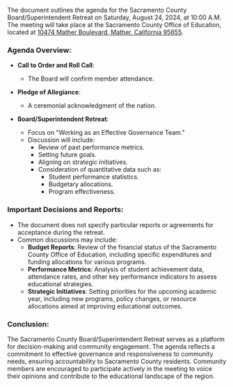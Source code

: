 The document outlines the agenda for the Sacramento County Board/Superintendent Retreat on Saturday, August 24, 2024, at 10:00 A.M. The meeting will take place at the Sacramento County Office of Education, located at [10474 Mather Boulevard, Mather, California 95655](https://www.google.com/maps?q=10474+Mather+Boulevard,+Mather,+California+95655).

### Agenda Overview:

- **Call to Order and Roll Call**: 
  - The Board will confirm member attendance.

- **Pledge of Allegiance**: 
  - A ceremonial acknowledgment of the nation.

- **Board/Superintendent Retreat**: 
  - Focus on "Working as an Effective Governance Team."
  - Discussion will include:
    - Review of past performance metrics.
    - Setting future goals.
    - Aligning on strategic initiatives.
    - Consideration of quantitative data such as:
      - Student performance statistics.
      - Budgetary allocations.
      - Program effectiveness.

### Important Decisions and Reports:

- The document does not specify particular reports or agreements for acceptance during the retreat.
- Common discussions may include:
  - **Budget Reports**: Review of the financial status of the Sacramento County Office of Education, including specific expenditures and funding allocations for various programs.
  - **Performance Metrics**: Analysis of student achievement data, attendance rates, and other key performance indicators to assess educational strategies.
  - **Strategic Initiatives**: Setting priorities for the upcoming academic year, including new programs, policy changes, or resource allocations aimed at improving educational outcomes.

### Conclusion:

The Sacramento County Board/Superintendent Retreat serves as a platform for decision-making and community engagement. The agenda reflects a commitment to effective governance and responsiveness to community needs, ensuring accountability to Sacramento County residents. Community members are encouraged to participate actively in the meeting to voice their opinions and contribute to the educational landscape of the region.
